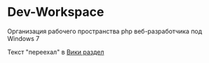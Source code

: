 Dev-Workspace
=============

Организация рабочего пространства php веб-разработчика под Windows 7

Текст "переехал" в [Вики раздел](https://github.com/DyaGa/dev-workspace/wiki)